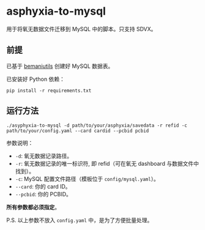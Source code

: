 # asphyxia-to-mysql

用于将氧无数据文件迁移到 MySQL 中的脚本。只支持 SDVX。

## 前提

已基于 [bemaniutils](https://github.com/DragonMinded/bemaniutils) 创建好 MySQL 数据表。

已安装好 Python 依赖：

```shell
pip install -r requirements.txt

```

## 运行方法

```shell
./asyphyxia-to-mysql -d path/to/your/asphyxia/savedata -r refid -c path/to/your/config.yaml --card cardid --pcbid pcbid
```

参数说明：

- `-d`: 氧无数据记录路径。
- `-r`: 氧无数据记录的唯一标识符, 即 refid（可在氧无 dashboard 与数据文件中找到）。
- `-c`: MySQL 配置文件路径（模板位于 `config/mysql.yaml`）。
- `--card`: 你的 card ID。
- `--pcbid`: 你的 PCBID。

**所有参数都必须指定**。

P.S. 以上参数不放入 `config.yaml` 中，是为了方便批量处理。
